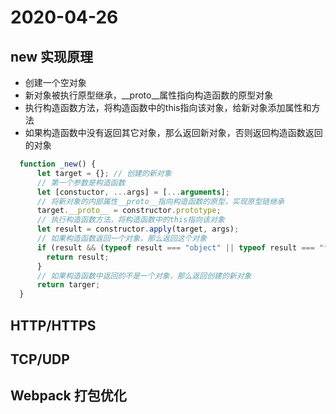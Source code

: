 # 2020-04-26

## new 实现原理
 - 创建一个空对象
 - 新对象被执行原型继承，__proto__属性指向构造函数的原型对象
 - 执行构造函数方法，将构造函数中的this指向该对象，给新对象添加属性和方法
 - 如果构造函数中没有返回其它对象，那么返回新对象，否则返回构造函数返回的对象

```javascript
  function _new() {
      let target = {}; // 创建的新对象
      // 第一个参数是构造函数
      let [constuctor, ...args] = [...arguments];
      // 将新对象的内部属性__proto__指向构造函数的原型，实现原型链继承
      target.__proto__ = constructor.prototype;
      // 执行构造函数方法，将构造函数中的this指向该对象
      let result = constructor.apply(target, args);
      // 如果构造函数返回一个对象，那么返回这个对象
      if (result && (typeof result === "object" || typeof result === "function")) {
        return result;
      }
      // 如果构造函数中返回的不是一个对象，那么返回创建的新对象
      return targer;
  }
```

## HTTP/HTTPS

## TCP/UDP

## Webpack 打包优化